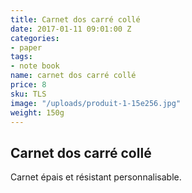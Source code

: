 ```yaml
---
title: Carnet dos carré collé
date: 2017-01-11 09:01:00 Z
categories:
- paper
tags:
- note book
name: carnet dos carré collé
price: 8
sku: TLS
image: "/uploads/produit-1-15e256.jpg"
weight: 150g
---
```


## Carnet dos carré collé
Carnet épais et résistant personnalisable.